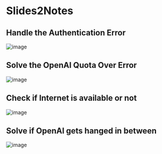 ﻿# Slides2Notes
 
 ## Handle the Authentication Error
 ![image](https://user-images.githubusercontent.com/58599984/232759618-0cb362de-150a-4f69-8141-58c01767a000.png)

 ## Solve the OpenAI Quota Over Error
  ![image](https://user-images.githubusercontent.com/58599984/232760022-43c67780-ca71-4396-b794-355d45b97b64.png)
 ## Check if Internet is available or not
 ![image](https://user-images.githubusercontent.com/58599984/232760606-cbe44635-e310-4904-ac25-30644eda034b.png)

 ## Solve if OpenAI gets hanged in between
![image](https://user-images.githubusercontent.com/58599984/232760316-9cb37862-6fe6-4f00-b40c-b65658080575.png)



